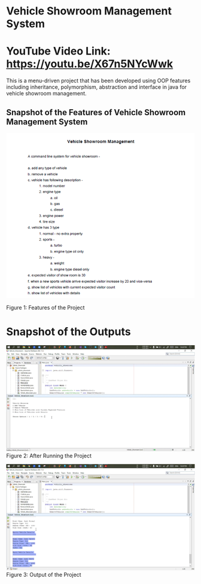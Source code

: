 # Vehicle Showroom Management System

# YouTube Video Link: https://youtu.be/X67n5NYcWwk

This is a menu-driven project that has been developed using OOP features including inheritance, polymorphism, abstraction and interface in java for vehicle showroom management.

## Snapshot of the Features of Vehicle Showroom Management System
![alt text](https://github.com/wnoyan/Vehicle-Showroom-Management/blob/0edbb86342830a35cd1fe3589709476226bb4846/Vehicle_Showroom/images/Proposal.png)

Figure 1: Features of the Project


# Snapshot of the Outputs
![alt text](https://github.com/wnoyan/Vehicle-Showroom-Management/blob/0edbb86342830a35cd1fe3589709476226bb4846/Vehicle_Showroom/images/Run.png)
Figure 2: After Running the Project


![alt text](https://github.com/wnoyan/Vehicle-Showroom-Management/blob/0edbb86342830a35cd1fe3589709476226bb4846/Vehicle_Showroom/images/Output.png)
Figure 3: Output of the Project
